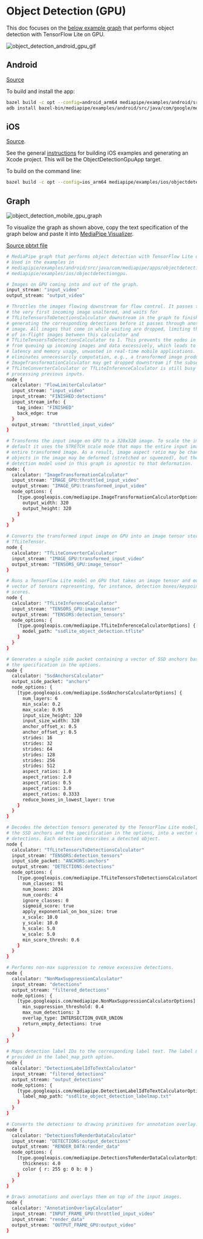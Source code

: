 # Object Detection (GPU)

This doc focuses on the
[below example graph](https://github.com/google/mediapipe/tree/master/mediapipe/graphs/object_detection/object_detection_mobile_gpu.pbtxt)
that performs object detection with TensorFlow Lite on GPU.

![object_detection_android_gpu_gif](images/mobile/object_detection_android_gpu.gif)

## Android

[Source](https://github.com/google/mediapipe/tree/master/mediapipe/examples/android/src/java/com/google/mediapipe/apps/objectdetectiongpu)

To build and install the app:

```bash
bazel build -c opt --config=android_arm64 mediapipe/examples/android/src/java/com/google/mediapipe/apps/objectdetectiongpu
adb install bazel-bin/mediapipe/examples/android/src/java/com/google/mediapipe/apps/objectdetectiongpu/objectdetectiongpu.apk
```

## iOS

[Source](https://github.com/google/mediapipe/tree/master/mediapipe/examples/ios/objectdetectiongpu).

See the general [instructions](./mediapipe_ios_setup.md) for building iOS
examples and generating an Xcode project. This will be the ObjectDetectionGpuApp
target.

To build on the command line:

```bash
bazel build -c opt --config=ios_arm64 mediapipe/examples/ios/objectdetectiongpu:ObjectDetectionGpuApp
```

## Graph

![object_detection_mobile_gpu_graph](images/mobile/object_detection_mobile_gpu.png)

To visualize the graph as shown above, copy the text specification of the graph
below and paste it into [MediaPipe Visualizer](https://viz.mediapipe.dev/).

[Source pbtxt file](https://github.com/google/mediapipe/tree/master/mediapipe/graphs/object_detection/object_detection_mobile_gpu.pbtxt)

```bash
# MediaPipe graph that performs object detection with TensorFlow Lite on GPU.
# Used in the examples in
# mediapipie/examples/android/src/java/com/mediapipe/apps/objectdetectiongpu and
# mediapipie/examples/ios/objectdetectiongpu.

# Images on GPU coming into and out of the graph.
input_stream: "input_video"
output_stream: "output_video"

# Throttles the images flowing downstream for flow control. It passes through
# the very first incoming image unaltered, and waits for
# TfLiteTensorsToDetectionsCalculator downstream in the graph to finish
# generating the corresponding detections before it passes through another
# image. All images that come in while waiting are dropped, limiting the number
# of in-flight images between this calculator and
# TfLiteTensorsToDetectionsCalculator to 1. This prevents the nodes in between
# from queuing up incoming images and data excessively, which leads to increased
# latency and memory usage, unwanted in real-time mobile applications. It also
# eliminates unnecessarily computation, e.g., a transformed image produced by
# ImageTransformationCalculator may get dropped downstream if the subsequent
# TfLiteConverterCalculator or TfLiteInferenceCalculator is still busy
# processing previous inputs.
node {
  calculator: "FlowLimiterCalculator"
  input_stream: "input_video"
  input_stream: "FINISHED:detections"
  input_stream_info: {
    tag_index: "FINISHED"
    back_edge: true
  }
  output_stream: "throttled_input_video"
}

# Transforms the input image on GPU to a 320x320 image. To scale the image, by
# default it uses the STRETCH scale mode that maps the entire input image to the
# entire transformed image. As a result, image aspect ratio may be changed and
# objects in the image may be deformed (stretched or squeezed), but the object
# detection model used in this graph is agnostic to that deformation.
node: {
  calculator: "ImageTransformationCalculator"
  input_stream: "IMAGE_GPU:throttled_input_video"
  output_stream: "IMAGE_GPU:transformed_input_video"
  node_options: {
    [type.googleapis.com/mediapipe.ImageTransformationCalculatorOptions] {
      output_width: 320
      output_height: 320
    }
  }
}

# Converts the transformed input image on GPU into an image tensor stored as a
# TfLiteTensor.
node {
  calculator: "TfLiteConverterCalculator"
  input_stream: "IMAGE_GPU:transformed_input_video"
  output_stream: "TENSORS_GPU:image_tensor"
}

# Runs a TensorFlow Lite model on GPU that takes an image tensor and outputs a
# vector of tensors representing, for instance, detection boxes/keypoints and
# scores.
node {
  calculator: "TfLiteInferenceCalculator"
  input_stream: "TENSORS_GPU:image_tensor"
  output_stream: "TENSORS:detection_tensors"
  node_options: {
    [type.googleapis.com/mediapipe.TfLiteInferenceCalculatorOptions] {
      model_path: "ssdlite_object_detection.tflite"
    }
  }
}

# Generates a single side packet containing a vector of SSD anchors based on
# the specification in the options.
node {
  calculator: "SsdAnchorsCalculator"
  output_side_packet: "anchors"
  node_options: {
    [type.googleapis.com/mediapipe.SsdAnchorsCalculatorOptions] {
      num_layers: 6
      min_scale: 0.2
      max_scale: 0.95
      input_size_height: 320
      input_size_width: 320
      anchor_offset_x: 0.5
      anchor_offset_y: 0.5
      strides: 16
      strides: 32
      strides: 64
      strides: 128
      strides: 256
      strides: 512
      aspect_ratios: 1.0
      aspect_ratios: 2.0
      aspect_ratios: 0.5
      aspect_ratios: 3.0
      aspect_ratios: 0.3333
      reduce_boxes_in_lowest_layer: true
    }
  }
}

# Decodes the detection tensors generated by the TensorFlow Lite model, based on
# the SSD anchors and the specification in the options, into a vector of
# detections. Each detection describes a detected object.
node {
  calculator: "TfLiteTensorsToDetectionsCalculator"
  input_stream: "TENSORS:detection_tensors"
  input_side_packet: "ANCHORS:anchors"
  output_stream: "DETECTIONS:detections"
  node_options: {
    [type.googleapis.com/mediapipe.TfLiteTensorsToDetectionsCalculatorOptions] {
      num_classes: 91
      num_boxes: 2034
      num_coords: 4
      ignore_classes: 0
      sigmoid_score: true
      apply_exponential_on_box_size: true
      x_scale: 10.0
      y_scale: 10.0
      h_scale: 5.0
      w_scale: 5.0
      min_score_thresh: 0.6
    }
  }
}

# Performs non-max suppression to remove excessive detections.
node {
  calculator: "NonMaxSuppressionCalculator"
  input_stream: "detections"
  output_stream: "filtered_detections"
  node_options: {
    [type.googleapis.com/mediapipe.NonMaxSuppressionCalculatorOptions] {
      min_suppression_threshold: 0.4
      max_num_detections: 3
      overlap_type: INTERSECTION_OVER_UNION
      return_empty_detections: true
    }
  }
}

# Maps detection label IDs to the corresponding label text. The label map is
# provided in the label_map_path option.
node {
  calculator: "DetectionLabelIdToTextCalculator"
  input_stream: "filtered_detections"
  output_stream: "output_detections"
  node_options: {
    [type.googleapis.com/mediapipe.DetectionLabelIdToTextCalculatorOptions] {
      label_map_path: "ssdlite_object_detection_labelmap.txt"
    }
  }
}

# Converts the detections to drawing primitives for annotation overlay.
node {
  calculator: "DetectionsToRenderDataCalculator"
  input_stream: "DETECTIONS:output_detections"
  output_stream: "RENDER_DATA:render_data"
  node_options: {
    [type.googleapis.com/mediapipe.DetectionsToRenderDataCalculatorOptions] {
      thickness: 4.0
      color { r: 255 g: 0 b: 0 }
    }
  }
}

# Draws annotations and overlays them on top of the input images.
node {
  calculator: "AnnotationOverlayCalculator"
  input_stream: "INPUT_FRAME_GPU:throttled_input_video"
  input_stream: "render_data"
  output_stream: "OUTPUT_FRAME_GPU:output_video"
}
```
